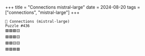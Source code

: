 +++
title = "Connections mistral-large"
date = 2024-08-20
tags = ["connections", "mistral-large"]
+++

```text
🤖 Connections (mistral-large) 
Puzzle #436
🟩🟩🟩🟨
🟩🟩🟩🟨
🟩🟩🟨🟨
🟦🟪🟦🟪
```

